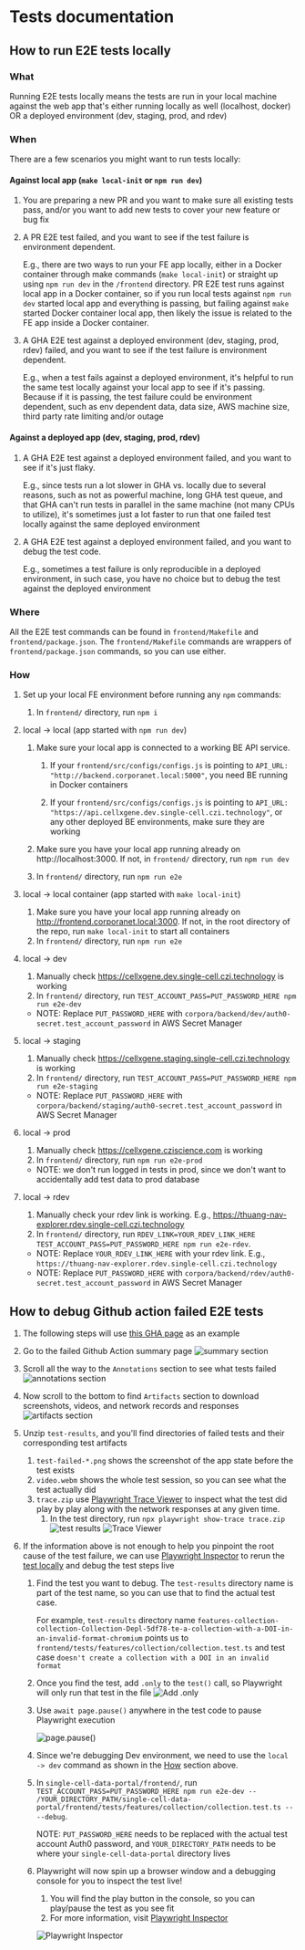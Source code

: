 # Tests documentation

## How to run E2E tests locally

### What

Running E2E tests locally means the tests are run in your local machine against the web app that's either running locally as well (localhost, docker) OR a deployed environment (dev, staging, prod, and rdev)

### When

There are a few scenarios you might want to run tests locally:

#### Against local app (`make local-init` or `npm run dev`)

1. You are preparing a new PR and you want to make sure all existing tests pass, and/or you want to add new tests to cover your new feature or bug fix

2. A PR E2E test failed, and you want to see if the test failure is environment dependent.

   E.g., there are two ways to run your FE app locally, either in a Docker container through make commands (`make local-init`) or straight up using `npm run dev` in the `/frontend` directory. PR E2E test runs against local app in a Docker container, so if you run local tests against `npm run dev` started local app and everything is passing, but failing against `make` started Docker container local app, then likely the issue is related to the FE app inside a Docker container.

3. A GHA E2E test against a deployed environment (dev, staging, prod, rdev) failed, and you want to see if the test failure is environment dependent.

   E.g., when a test fails against a deployed environment, it's helpful to run the same test locally against your local app to see if it's passing. Because if it is passing, the test failure could be environment dependent, such as env dependent data, data size, AWS machine size, third party rate limiting and/or outage

#### Against a deployed app (dev, staging, prod, rdev)

1. A GHA E2E test against a deployed environment failed, and you want to see if it's just flaky.

   E.g., since tests run a lot slower in GHA vs. locally due to several reasons, such as not as powerful machine, long GHA test queue, and that GHA can't run tests in parallel in the same machine (not many CPUs to utilize), it's sometimes just a lot faster to run that one failed test locally against the same deployed environment

2. A GHA E2E test against a deployed environment failed, and you want to debug the test code.

   E.g., sometimes a test failure is only reproducible in a deployed environment, in such case, you have no choice but to debug the test against the deployed environment

### Where

All the E2E test commands can be found in `frontend/Makefile` and `frontend/package.json`. The `frontend/Makefile` commands are wrappers of `frontend/package.json` commands, so you can use either.

### How

1. Set up your local FE environment before running any `npm` commands:

   1. In `frontend/` directory, run `npm i`

1. local -> local (app started with `npm run dev`)

   1. Make sure your local app is connected to a working BE API service.

      1. If your `frontend/src/configs/configs.js` is pointing to `API_URL: "http://backend.corporanet.local:5000"`, you need BE running in Docker containers

      1. If your `frontend/src/configs/configs.js` is pointing to `API_URL: "https://api.cellxgene.dev.single-cell.czi.technology"`, or any other deployed BE environments, make sure they are working

   1. Make sure you have your local app running already on http://localhost:3000. If not, in `frontend/` directory, run `npm run dev`

   1. In `frontend/` directory, run `npm run e2e`

1. local -> local container (app started with `make local-init`)

   1. Make sure you have your local app running already on http://frontend.corporanet.local:3000. If not, in the root directory of the repo, run `make local-init` to start all containers
   1. In `frontend/` directory, run `npm run e2e`

1. local -> dev

   1. Manually check https://cellxgene.dev.single-cell.czi.technology is working
   1. In `frontend/` directory, run `TEST_ACCOUNT_PASS=PUT_PASSWORD_HERE npm run e2e-dev`

   - NOTE: Replace `PUT_PASSWORD_HERE` with `corpora/backend/dev/auth0-secret.test_account_password` in AWS Secret Manager

1. local -> staging

   1. Manually check https://cellxgene.staging.single-cell.czi.technology is working
   1. In `frontend/` directory, run `TEST_ACCOUNT_PASS=PUT_PASSWORD_HERE npm run e2e-staging`

   - NOTE: Replace `PUT_PASSWORD_HERE` with `corpora/backend/staging/auth0-secret.test_account_password` in AWS Secret Manager

1. local -> prod

   1. Manually check https://cellxgene.cziscience.com is working
   1. In `frontend/` directory, run `npm run e2e-prod`

   - NOTE: we don't run logged in tests in prod, since we don't want to accidentally
     add test data to prod database

1. local -> rdev
   1. Manually check your rdev link is working. E.g., https://thuang-nav-explorer.rdev.single-cell.czi.technology
   1. In `frontend/` directory, run `RDEV_LINK=YOUR_RDEV_LINK_HERE TEST_ACCOUNT_PASS=PUT_PASSWORD_HERE npm run e2e-rdev`.
   - NOTE: Replace `YOUR_RDEV_LINK_HERE` with your rdev link. E.g., `https://thuang-nav-explorer.rdev.single-cell.czi.technology`
   - NOTE: Replace `PUT_PASSWORD_HERE` with `corpora/backend/rdev/auth0-secret.test_account_password` in AWS Secret Manager

## How to debug Github action failed E2E tests

1. The following steps will use [this GHA page](https://github.com/chanzuckerberg/single-cell-data-portal/actions/runs/3276702818) as an example
1. Go to the failed Github Action summary page
   ![summary section](https://user-images.githubusercontent.com/6309723/196766311-de738283-b0c0-4de3-bdb0-1b9df1396818.png)
1. Scroll all the way to the `Annotations` section to see what tests failed
   ![annotations section](https://user-images.githubusercontent.com/6309723/196766314-be03a71f-0427-4bf5-89eb-91f6d090a338.png)
1. Now scroll to the bottom to find `Artifacts` section to download screenshots, videos, and network records and responses
   ![artifacts section](https://user-images.githubusercontent.com/6309723/196766315-cb613ab3-7902-4560-bc15-2314d361721c.png)
1. Unzip `test-results`, and you'll find directories of failed tests and their corresponding test artifacts
   1. `test-failed-*.png` shows the screenshot of the app state before the test exists
   1. `video.webm` shows the whole test session, so you can see what the test actually did
   1. `trace.zip` use [Playwright Trace Viewer](https://playwright.dev/docs/trace-viewer) to inspect what the test did play by play along with the network responses at any given time.
      1. In the test directory, run `npx playwright show-trace trace.zip`
         ![test results](https://user-images.githubusercontent.com/6309723/196766317-95afbb3c-2890-42af-a42e-0b1f7702d73c.png)
         ![Trace Viewer](https://user-images.githubusercontent.com/6309723/196768996-899f1086-13e8-4c3d-804a-eb050bfa6c71.gif)
1. If the information above is not enough to help you pinpoint the root cause of the test failure, we can use [Playwright Inspector](https://playwright.dev/docs/debug) to rerun the [test locally](#how-to-run-e2e-tests-locally) and debug the test steps live

   1. Find the test you want to debug.
      The `test-results` directory name is part of the test name, so you can use that to find the actual test case.

      For example, `test-results` directory name `features-collection-collection-Collection-Depl-5df78-te-a-collection-with-a-DOI-in-an-invalid-format-chromium` points us to `frontend/tests/features/collection/collection.test.ts` and test case `doesn't create a collection with a DOI in an invalid format`

   1. Once you find the test, add `.only` to the `test()` call, so Playwright will only run that test in the file
      ![Add .only](https://user-images.githubusercontent.com/6309723/196773185-8553273c-0cfd-4861-ac57-e2e21abfb76a.png)

   1. Use `await page.pause()` anywhere in the test code to pause Playwright execution

      ![page.pause()](https://user-images.githubusercontent.com/6309723/196776657-ac957fd6-935f-44a1-9188-490e85ad3e74.png)

   1. Since we're debugging Dev environment, we need to use the `local -> dev` command as shown in the [How](#how) section above.

   1. In `single-cell-data-portal/frontend/`, run `TEST_ACCOUNT_PASS=PUT_PASSWORD_HERE npm run e2e-dev -- /YOUR_DIRECTORY_PATH/single-cell-data-portal/frontend/tests/features/collection/collection.test.ts -- --debug`.

      NOTE: `PUT_PASSWORD_HERE` needs to be replaced with the actual test account Auth0 password, and `YOUR_DIRECTORY_PATH` needs to be where your `single-cell-data-portal` directory lives

   1. Playwright will now spin up a browser window and a debugging console for you to inspect the test live!

      1. You will find the play button in the console, so you can play/pause the test as you see fit
      1. For more information, visit [Playwright Inspector](https://playwright.dev/docs/debug)

      ![Playwright Inspector](https://user-images.githubusercontent.com/6309723/196775284-81bd4853-b4c6-45c4-827b-22e97b97ee06.png)
